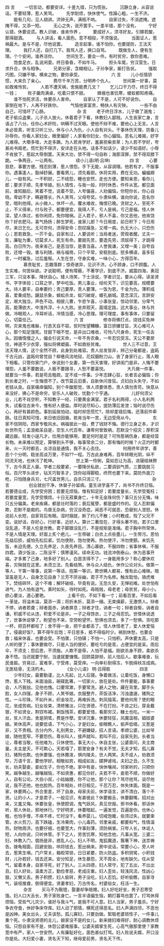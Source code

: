 四 言 
　　一切言动，都要安详。十差九错，只为慌张。
　　沉静立身，从容说话。不要轻薄，惹人笑骂。
　　先学耐烦，快休使气。性躁心粗，一生不济。
　　能有几句，见人胡讲。洪钟无声，满瓶不响。
　　自家过失，不消遮掩。遮掩不得，又添一短。
　　无心之失，说开罢手。一差半错，那个没有。
　　宁好认错，休要说谎。教人识破，谁肯作养 。
　　要成好人，须寻好友。引酵若酸，那得甜酒。
　　与人讲话，看人面色。意不相投，不须强说。
　　当面证人，惹祸最大。是与不是，尽他说罢。
　　造言起事，谁不怕你。也要提防，王法天理。
　　我打人还，自打几下。我骂人还，换口自骂。
　　既做生人，便有生理。个个安闲，谁养活你。
　　世间生艺，要会一件。有时贫穷，救你患难。
　　饱食足衣，乱说闲耍。终日昏昏，不如牛马。
　　担头车尾，穷汉营生。日求升合，休与相争。
　　兄弟分家，含糊相让。子孙争家，厮打告状。
　　强取巧图，只嫌不够。横来之物，要你承受。 
　　
　　
　　六 言 
　　儿小任情骄惯，大来负了亲心。
　　费尽千辛万苦，分明养个仇人。
　　世间第一好事，莫如救难怜贫。
　　人若不遭天祸，舍施能费几文？
　　乞儿口干力尽，终日不得一钱；
　　败子羹肉满桌，吃着只恨不甜。
　　蜂蛾也害饥寒，蝼蚁都知疼痛。
　　谁不怕死求活，休要杀人害命。
　　自家认了不是，人可不好说你。
　　自家倒在地下，人再不好跌你。
　　气恼他家富贵，畅快人有灾殃，
　　一些不由自己，可惜坏了心肠。 
　　
　　
　　杂 言 
　　老子终日浮水，儿子做了溺鬼；老子偷瓜盗果，儿子杀人放火。休着君子下看，休教妇人鄙贱。人生丧家亡身，言语占了八分。任你心术奸险，哄瞒不过天眼。使他不辩不难，要他心上无言。人言未必皆真，听言只听三分。休与小人为仇，小人自有对头。干事休伤天理，防备儿孙辱你。你看人家妇女，眼里偏好；人家看你妇女，你心偏恼。恶名儿难揭，好字儿难得。大嚼多噎，大走多蹶。为人若肯学好，羞甚担柴卖草；为人若不学好，夸甚尚书阁老。慌忙到不得济，安详走在头地。话多不如话少，语少不如语好。小辱不肯放下，惹起大辱倒罢。天来大功，禁不得一句自称；海那深罪，禁不得双膝下跪。一争两丑，一让两有。
　　
　　续小儿语(明·吕坤)
　　
　　四 言 
　　心要慈悲，事要方便。残忍刻薄，惹人恨怨。手下无能，从容调理。他若有才，不服事你。遇事逢人，豁绰舒展。要看男儿，须先看胆。休将实用，费在无功。蝙蝠翅儿，一般有风。一不积财，二不结怨，睡也安然，走也方便。要知亲恩，看你儿郎；要求子顺，先孝爷娘。别人情性，与我一般，时时休悉，件件从宽。都见面前，谁知脑后，笑着不觉，说着不受。人夸偏喜，人劝偏恼，你短你长，你心自晓。卑幼不才，瞒避尊长，外人笑骂，父母夸奖。仆隶纵横，谁向你说，恶名你受，暗利他得。从小做人，休坏一点。覆水难收，悔恨已晚。贪财之人，至死不止，不义得来，付与败子。都要便宜，我得人不，亏人是祸，亏己是福。怪人休深，望人体过，省你闲烦，免你暗祸。正人君子，邪人不喜，你又恶他，他肯饶你？好衣肥马，喜气扬扬；醉生梦死，谁家儿郎？今日用度，前日积下；今日用尽，来日乞化。无可奈何，须得安命；怨叹躁急，又增一病。仇无大小，只恐伤心；恩若救急，一芥千金。自家有过，人要说听；当局者迷，旁观者醒。丈夫一生，廉耻为重，切莫求人，死生有命。要甜先苦，要逸先劳，须屈得下，才跳得高。白日所为，夜来省己，是恶当惊，是善当喜。人誉我谦，又增一美；自夸自败，还增一毁。害与利随，祸与福倚，只个平常，安稳到底。怒多横语，喜多狂言，一时褊急，过后羞惭。人生在世，守身实难，一味小心，方得百年。 
　　
　　慕贵耻贫，志趣落群；惊奇骇异，见识不济。心不顾身，口不顾腹。人生实难，何苦纵欲。才说聪明，便有障蔽，不著学识，到底不济。威震四海，勇冠三军，只没本事，降伏自心。矮人场笑，下士涂说，学者识见，要从心得。读圣贤书，字字体验；口耳之学，梦中吃饭。男儿事业，经纶天下，识见要高，规模要大。待人要丰，自奉要约；责己要厚，责人要薄。一饭为恩，千金为仇。薄积成喜，爱重成愁。鼷鼠杀象，蜈蚣杀龙，蚁穴破堤，蝼孔崩城。意念深沉，言辞安定，艰大独当，声色不动。相彼儿曹，乍悲乍喜，小事张皇，惊动邻里。分卑气高，能薄欲大，中浅外浮，十人九败。坐井观天，面墙定路，远大事业，休与共做。冷眼观人，冷耳听话，冷情当感，冷心思理。理可理度，事有事体，只要留心，切莫任己。 
　　
　　
　　
　　六 言 
　　
　　修寺将佛打点，烧钱买免神明，灾来鬼也难躲，行恶天自不容。贫时怅望糟糠，富日骄嫌甘旨，天心难可人心，那个知足饿死。甘甜下咽不觉，是非出口难收，可怜八尺身命，死生一任舌头。因循惰慢之人，偏会引说天命，一年不务农桑，一年忍饥受冻。天公不要房住，神道不少衣穿，强似将佛塑画，不如救些贫难。 
　　
　　世人三不过意，王法天理人情，这个全然不顾，此身到处难容。贵人丝发皆非，辨己分毫都是，盗跖千古元凶，盗跖何曾觉自？柳巷风流地狱，花奴胭粉刀山，丧了身家行止，落人眼下相看。只管你家门户，休说别个女妻，第一伤天害理，好讲闺门是非。人悔不要埋怨，人羞不要数说，人极不要跟寻，人愁不要喜悦。 
　　
　　大凡做一件事，就要当一件事，若是苟且粗疏，定不成一件事。少年志肆心狂，长者言必偏恼；你到长者之时，一生悔恨不了。改节莫云旧善，自新休问昔狂。贞妇白头失守，不如老妓从良。自家痛痒偏知，别个辛酸那觉，体人须要体悉，责人慎勿责苛。快意从来没好，拂心不是命穷，安乐人人破败，忧勤个个亨通。 
　　
　　儿好何须父业，儿若不肖空积，不知教子一经，只要黄金满室。君子名利两得，小人名利两失，试看往古来今，惟有好人便益。厚时说尽知心，提防薄后发泄；恼时说尽伤心，再好有甚颜色。事到延挨怕动，临时却恁慌忙?，除却差错后悔，还落前件牵肠。往日真知可惜，来日依旧因循，若肯当年一苦，无边受用从今。 
　　
　　东家不信阴阳，西家专敬风水。祸福彼此一般，费了钱财不悔。德行立身之本，才识处世所先；孟浪痴呆自是，空生人代百年。谦卑何曾致祸，忍默没个招灾；厚积深藏远器，轻发小逞凡才。俭用亦能够用，要足何时是足？可怜惹祸伤身，都是经营长物。未来难以预定，算够到头不够，每事常余二分，那有悔的时候？火正灼时都来，火一灭时都去，炎凉自是通情，我不关心去住。 
　　
　　何用终年讲学，善恶个个分明，稳坐高谈万里，不如??一程。万古此身难再，百年转眼光阴，纵不同流天地，也休污了乾坤。 
　　
　　世上第一伶俐，莫如忍让为高，进屦结袜胯下，古今真正人豪。学者三般要紧，一要降伏私欲，二要调驯气质，三要跳脱习俗。百尺竿头进步，钻天巧智多才，饶你站得脚稳，终然也要下来。莫防外面刀枪，只怕随身兵刃，七尺盖世男儿，自杀只消三寸。 
　　
　　
　　
　　
　　杂 言 
　　
　　创业就创干净，休替子孙留病。童生进学喜不了，尚书不升终日恼。若要德业成，先学受穷困；若要无烦恼，惟有知足好；若要度量长，先学受冤枉；若要度量宽，先学受懊烦。十日无菽粟身亡，十年无金珠何伤？事只五分无悔，味只五分偏美。老来疾痛，都是壮时落的；衰后冤孽，都是盛时作的。见人忍默偏欺，忍默不是痴的。鸟兽无杂病，穷汉没奇症。闻恶不可就恶，恐替别人泄怒。休说前人长短，自家背后有眼。湿时捆就，断了约儿不散；小时教成，殁了父兄不变。说好话，存好心，行好事，近好人。算计二著现在，才得头著不败。君子口里没乱道，不是人伦是世教。君子脚跟没乱行，不是规矩是准绳。君子胸中所常体，不是人情是天理。好面上炙个疤儿，一生带破；白衣上点些墨儿，一生带污。恩怕先益后损，威怕先松后紧。饥勿使耐，饱勿使再。热勿使汗，冷勿使颤。未饥先饭，未迫先便。久立先养足，久夜先养目。清心寡欲，不服四物；省事休嗔，不服四君。酒少饭淡，二陈没干；慎寒谨风，续命无功。钱流冲倒泰山，休为恶事开端。才多累了己身，地多好了别人。白首贪得不了，一身能用多少？称心要休欢喜，灾殃就在这里。未须立法，先看结煞。休与众人结仇，休作公论对头。做第一等人，干第一等事，说第一等话，抱第一等识。欺世瞒人都易，惟有此心难昧。暗室虽是无人，自身怎见自身？兰芳不厌谷幽，君子不为名修。触龙耽怕，骑虎难下。焚结碎环，这个不难；解环破结，毕竟有说。无忽久安，无惮初难。处世怕有进气，为人怕有退气。乘时如矢，待时如死。毋贱贱，毋老老；毋贫贫，毋小小。欲心要淡，道心要艳。 
　　
　　上看千仞，不如下看一寸；前看百里，不如后看一革徙。将溢未溢，莫添一滴；将折未折，莫添一搦。无束燥薪，无激愤人。辩者不停，讷者若聋；辩者面赤，讷者屏息；辩者才住，讷者一句；辩者自惭，讷者自谦。积威不论从违，积爱不论是非。一子之母馀衣，三子之母忍饥。世情休说透了，世事休说够了。盼望也不来，空劳盼望怀。愁惧也须去，多了一愁惧。贪吃那一杯，把百杯都呕了；舍不得一金，把千金都丢了。怪人休怪老了，爱人休爱恼了。侵晨好饭?，算不得午后饱；平日恩多，抵不得临时少。祸到休愁，也要会救；福来休喜，也要会受。不怕骤，只怕辏；不怕一，只怕积。声休要太高，只是人听的便了；事休要做尽，只是人当的便好。要吃亏的是乖，占便宜的是呆。雨后伞，不须支；怨后恩，不须施。人欺不是辱，人怕不是福。刚欲杀身不顾，柔欲杀身不悟。当迟就要宁耐，当速就要慷慨。回顾莫辞频，前人怕后人。歇事难奋，玩民谁振。穷易过，富难享，宁受疼，莫受痒。一向单衫耐得冻，乍脱绵袄冻成病。无医枯骨，无浇朽木。
　　
　　《女小儿语》 明·吕得胜
　　
　　
　　四言
　　少年妇女，最要勤谨，比人先起，比人后寝。争着做活，让着吃饭，身懒口馋，惹人下贱。米面油盐，碗碟匙箸，一切家火，放在是处。件件要能，事事要会，人巧我拙，见他也愧。口要常漱，手要常洗，避人之物，藏在背里。脚手头脸，女人四强，身子不顾，人笑爷娘。衣服整齐，茶饭洁净，污浊邋遢，猪狗之性。一斗珍珠，不如升米，织金妆花，再难拆洗。刺凤描鸾，要他何用？使的眼花，坐成劳病。妇女妆束，清修雅淡，只在贤德，不在打扮。不良之妇，穿金戴银，不如贤女，荆钗布裙。剩饭残茶，都要爱惜，看那穷汉，糠土也吃。一米一丝，贫人汗血，舍是阴骘，费是作孽。安详沉重，休要轻狂，风魔滥相，娼妓婆娘。笑休高声，说要低语，下气小心，才是妇女。偷眼瞧人，偷声低唱，又惹是非，又不贵相。古分内外，礼别男女，不避嫌疑，招人言语。孝顺公婆，比如爷娘，随他宽窄，不要怨伤。尊长叫人，接声就叫，若叫不应，自家先到。长者当让，尊者当敬，任他难为，只休使性。事无大小，休自主张，公婆禀问，夫主商量。夫主是天，不可欺心，天若塌了，那里安身？有夫不觉，无夫才知，孤儿寡妇，猪狗也欺。也休要强，也休撒泼，惧内陵夫，世人两笑。夫不成人，劝救须早，万语千言，要他学好。相敬如宾，相成如友，媟狎谑戏，夫妇之丑。久不生长，劝夫娶妾，妾如生子，你也不绝。家中有妾，快休嚷闹，邻家听的，只把你笑。越争越生，越嚷越恼，不如贤惠，都见你好。夫若不平，妾若不顺，你做好人，自有公论。大伯小叔，小姑妯娌，你不让他，那个让你？骂尽他骂，说尽他说，我不还他，他也脸热。百年相处，终日相见，千忍万忍，休失体面。既是一家，休要两心，外合里差，坏了自身。母家夫前，休学语言，讲不清白，落个不贤。让的小人，才是君子，一般见识，有甚彼此？休要搬舌，休要翻嘴，招对出来，又羞又悔。休要张皇，休使腔调，鬼气妖风，真见世报。邪书休看，邪话休听，邪人休处，邪地休行。宁好明求，休要暗起，一遍发觉，百遍是你。也休心粗，也怕手慢，不痒不疼，忙时没干。看养婴儿，切戒饱暖，些须过失，就要束管。水火剪刀，高下跌磕，生冷果肉，小儿毒药。邻里亲戚，都要和气，性情温热，财物周济。也要仔细，也要宽大，作事刻薄，须防祸害。只夸人长，休说人短，人向你说，只听休管。手下之人，劳苦饥寒，知他念他，凡事从宽。三婆二妇，休教入门，倡扬是非，惑乱人心。妇人不明，鬼狐魔道，簇箸下神，送祟祷告。拨龟相面，回避安胎，哄将钱去，惹出祸来。房中说话，常要小心，旁人听去，惹笑生嗔。门户常关，箱柜常锁，日日紧要，防火防盗。多积阴骘，小积钱财，儿孙若好，钱去还来。安分知足，休生暴怨，天不周全，地有缺欠。任从受气，留着本身，自家寻死，好了别人。三从四德，妇人常守，犯了五出，不出出丑。妇人好处，温柔方正，勤俭孝慈，老成庄重。妇人歪处，轻浅风流，性凶心狠，又懒又丢。男子积攒，妇人偷转，男子没吃，妇人忍饥。好听偷瞧，自家寻气，装哑推聋，倒得便宜。贤妻孝妇，万古传名，村婆俗女，枉活一生。
　　
　　杂言
　　买马不为鞍镫，娶妻却争赔赠。妇人好吃好坐，男子忍寒受饿。妇人口大舌长，男子家败身亡。一言半语偏生恼，朝打暮骂也罢了。打骂休得烦恼，受些气儿灾少。谁好与我斗气，是我不可人意。妇人当家，男子羞杀。宁好争衣夺食，休好争床夺席。妇人动了邪情，横死还得恶名。妇人声满四邻，不恶也是凶神。美女出头，丈夫该愁。孤儿寡妇，只要劲做。絮聒老婆琐性子，一件事儿重个死。仆隶没贤德的主儿，娘家没不是的女儿。新来媳妇难得好，耐心调教休烦恼。只怨自家有不是，休怨公婆难服事。公婆夫婿掌生死，心高气傲那里使？家教宽中有严，家人一世安然。人有廉耻好化，面色甚似打骂。妇人败说夫婿，开口没你是处。大妇爱小妻，贤名天下知，继母爱前男，贤名天下传。
　　
　　
